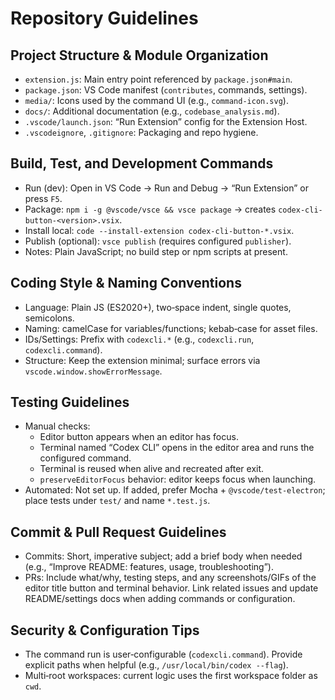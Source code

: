 # Repository Guidelines

## Project Structure & Module Organization
- `extension.js`: Main entry point referenced by `package.json#main`.
- `package.json`: VS Code manifest (`contributes`, commands, settings).
- `media/`: Icons used by the command UI (e.g., `command-icon.svg`).
- `docs/`: Additional documentation (e.g., `codebase_analysis.md`).
- `.vscode/launch.json`: “Run Extension” config for the Extension Host.
- `.vscodeignore`, `.gitignore`: Packaging and repo hygiene.

## Build, Test, and Development Commands
- Run (dev): Open in VS Code → Run and Debug → “Run Extension” or press `F5`.
- Package: `npm i -g @vscode/vsce && vsce package` → creates `codex-cli-button-<version>.vsix`.
- Install local: `code --install-extension codex-cli-button-*.vsix`.
- Publish (optional): `vsce publish` (requires configured `publisher`).
- Notes: Plain JavaScript; no build step or npm scripts at present.

## Coding Style & Naming Conventions
- Language: Plain JS (ES2020+), two‑space indent, single quotes, semicolons.
- Naming: camelCase for variables/functions; kebab‑case for asset files.
- IDs/Settings: Prefix with `codexcli.*` (e.g., `codexcli.run`, `codexcli.command`).
- Structure: Keep the extension minimal; surface errors via `vscode.window.showErrorMessage`.

## Testing Guidelines
- Manual checks:
  - Editor button appears when an editor has focus.
  - Terminal named “Codex CLI” opens in the editor area and runs the configured command.
  - Terminal is reused when alive and recreated after exit.
  - `preserveEditorFocus` behavior: editor keeps focus when launching.
- Automated: Not set up. If added, prefer Mocha + `@vscode/test-electron`; place tests under `test/` and name `*.test.js`.

## Commit & Pull Request Guidelines
- Commits: Short, imperative subject; add a brief body when needed (e.g., “Improve README: features, usage, troubleshooting”).
- PRs: Include what/why, testing steps, and any screenshots/GIFs of the editor title button and terminal behavior. Link related issues and update README/settings docs when adding commands or configuration.

## Security & Configuration Tips
- The command run is user‑configurable (`codexcli.command`). Provide explicit paths when helpful (e.g., `/usr/local/bin/codex --flag`).
- Multi‑root workspaces: current logic uses the first workspace folder as `cwd`.
